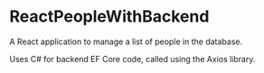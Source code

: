 # ReactPeopleWithBackend

A React application to manage a list of people in the database. 

Uses C# for backend EF Core code, called using the Axios library.
